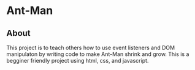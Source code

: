 # Ant-Man

## About
This project is to teach others how to use event listeners and DOM manipulaton by writing code to make Ant-Man shrink and grow. This is a begginer friendly project using html, css, and javascript.